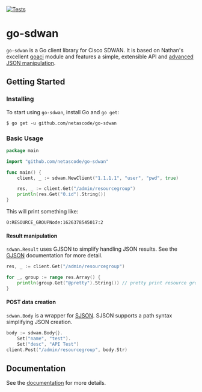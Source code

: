 [![Tests](https://github.com/netascode/go-sdwan/actions/workflows/test.yml/badge.svg)](https://github.com/netascode/go-sdwan/actions/workflows/test.yml)

# go-sdwan

`go-sdwan` is a Go client library for Cisco SDWAN. It is based on Nathan's excellent [goaci](https://github.com/brightpuddle/goaci) module and features a simple, extensible API and [advanced JSON manipulation](#result-manipulation).

## Getting Started

### Installing

To start using `go-sdwan`, install Go and `go get`:

`$ go get -u github.com/netascode/go-sdwan`

### Basic Usage

```go
package main

import "github.com/netascode/go-sdwan"

func main() {
    client, _ := sdwan.NewClient("1.1.1.1", "user", "pwd", true)

    res, _ := client.Get("/admin/resourcegroup")
    println(res.Get("0.id").String())
}
```

This will print something like:

```
0:RESOURCE_GROUPNode:1626378545017:2
```

#### Result manipulation

`sdwan.Result` uses GJSON to simplify handling JSON results. See the [GJSON](https://github.com/tidwall/gjson) documentation for more detail.

```go
res, _ := client.Get("/admin/resourcegroup")

for _, group := range res.Array() {
    println(group.Get("@pretty").String()) // pretty print resource groups
}
```

#### POST data creation

`sdwan.Body` is a wrapper for [SJSON](https://github.com/tidwall/sjson). SJSON supports a path syntax simplifying JSON creation.

```go
body := sdwan.Body{}.
    Set("name", "test").
    Set("desc", "API Test")
client.Post("/admin/resourcegroup", body.Str)
```

## Documentation

See the [documentation](https://godoc.org/github.com/netascode/go-sdwan) for more details.
